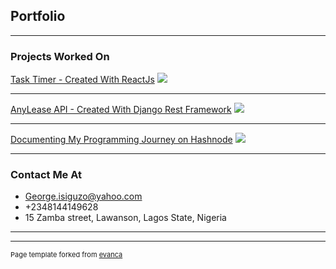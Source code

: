 ## Portfolio

---

### Projects Worked On

[Task Timer - Created With ReactJs](https://github.com/Mr-Georgie/Task-Timer)
<img src="https://user-images.githubusercontent.com/28518667/128606512-8623ea70-9d6f-42ae-b1a5-3b9c7f6321a4.gif"/>

---
[AnyLease API - Created With Django Rest Framework](https://github.com/Mr-Georgie/AnyLease-API-Zuri)
<img src="https://user-images.githubusercontent.com/28518667/129388849-971ab25f-0f82-49a2-8465-a23294a130e5.png"/>

---
[Documenting My Programming Journey on Hashnode](https://footprints.hashnode.dev/)
<img src="https://user-images.githubusercontent.com/28518667/129918504-a981609c-1098-433f-8570-bbef6cea6b91.png"/>


---

### Contact Me At

- George.isiguzo@yahoo.com
- +2348144149628
- 15 Zamba street, Lawanson, Lagos State, Nigeria

---




---
<p style="font-size:11px">Page template forked from <a href="https://github.com/evanca/quick-portfolio">evanca</a></p>
<!-- Remove above link if you don't want to attibute -->
